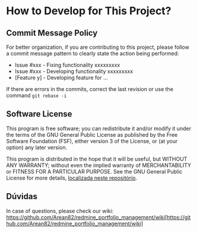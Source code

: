 How to Develop for This Project?
============

Commit Message Policy
-------

For better organization, if you are contributing to this project, please follow a commit message pattern to clearly state the action being performed:

*    Issue #xxx - Fixing functionality xxxxxxxxx
*    Issue #xxx - Developing functionality xxxxxxxxx
*    [Feature y] - Developing feature for ...

If there are errors in the commits, correct the last revision or use the command ```git rebase -i``` 

Software License
------

This program is free software; you can redistribute it and/or modify it under the terms of the GNU General Public License as published by the Free Software Foundation (FSF), either version 3 of the License, or (at your option) any later version.

This program is distributed in the hope that it will be useful, but WITHOUT ANY WARRANTY; without even the implied warranty of MERCHANTABILITY or FITNESS FOR A PARTICULAR PURPOSE. See the GNU General Public License for more details, [localizada neste repositório](LICENSE).

Dúvidas
-------

In case of questions, please check our wiki: https://github.com/Arean82/redmine_portfolio_management/wiki[https://github.com/Arean82/redmine_portfolio_management/wiki]
